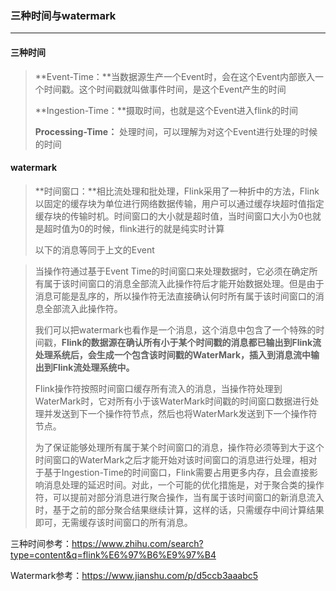 ### 三种时间与watermark

***

#### 三种时间

> **Event-Time：**当数据源生产一个Event时，会在这个Event内部嵌入一个时间戳。这个时间戳就叫做事件时间，是这个Event产生的时间
>
> **Ingestion-Time：**摄取时间，也就是这个Event进入flink的时间
>
> **Processing-Time：**  处理时间，可以理解为对这个Event进行处理的时候的时间



#### watermark

> **时间窗口：**相比流处理和批处理，Flink采用了一种折中的方法，Flink以固定的缓存块为单位进行网络数据传输，用户可以通过缓存块超时值指定缓存块的传输时机。时间窗口的大小就是超时值，当时间窗口大小为0也就是超时值为0的时候，flink进行的就是纯实时计算
>
> 以下的消息等同于上文的Event

> 当操作符通过基于Event Time的时间窗口来处理数据时，它必须在确定所有属于该时间窗口的消息全部流入此操作符后才能开始数据处理。但是由于消息可能是乱序的，所以操作符无法直接确认何时所有属于该时间窗口的消息全部流入此操作符。
>
> 我们可以把watermark也看作是一个消息，这个消息中包含了一个特殊的时间戳，**Flink的数据源在确认所有小于某个时间戳的消息都已输出到Flink流处理系统后，会生成一个包含该时间戳的WaterMark，插入到消息流中输出到Flink流处理系统中。**
>
> Flink操作符按照时间窗口缓存所有流入的消息，当操作符处理到WaterMark时，它对所有小于该WaterMark时间戳的时间窗口数据进行处理并发送到下一个操作符节点，然后也将WaterMark发送到下一个操作符节点。
>
> 为了保证能够处理所有属于某个时间窗口的消息，操作符必须等到大于这个时间窗口的WaterMark之后才能开始对该时间窗口的消息进行处理，相对于基于Ingestion-Time的时间窗口，Flink需要占用更多内存，且会直接影响消息处理的延迟时间。对此，一个可能的优化措施是，对于聚合类的操作符，可以提前对部分消息进行聚合操作，当有属于该时间窗口的新消息流入时，基于之前的部分聚合结果继续计算，这样的话，只需缓存中间计算结果即可，无需缓存该时间窗口的所有消息。



三种时间参考：https://www.zhihu.com/search?type=content&q=flink%E6%97%B6%E9%97%B4

Watermark参考：https://www.jianshu.com/p/d5ccb3aaabc5